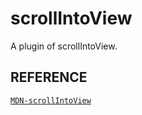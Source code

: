 # scrollIntoView

A plugin of scrollIntoView.


## REFERENCE

[` MDN-scrollIntoView `](https://developer.mozilla.org/en-US/docs/Web/API/Element/scrollIntoView)
